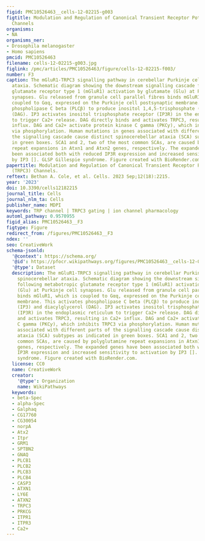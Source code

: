 ```yaml
---
figid: PMC10526463__cells-12-02215-g003
figtitle: Modulation and Regulation of Canonical Transient Receptor Potential 3 (TRPC3)
  Channels
organisms:
- NA
organisms_ner:
- Drosophila melanogaster
- Homo sapiens
pmcid: PMC10526463
filename: cells-12-02215-g003.jpg
figlink: /pmc/articles/PMC10526463/figure/cells-12-02215-f003/
number: F3
caption: The mGluR1-TRPC3 signalling pathway in cerebellar Purkinje cells and spinocerebellar
  ataxia. Schematic diagram showing the downstream signalling cascade following metabotropic
  glutamate receptor type 1 (mGluR1) activation by glutamate (Glu) at Purkinje cell
  synapses. Glu released from granule cell parallel fibres binds mGluR1, which is
  coupled to Gαq, expressed on the Purkinje cell postsynaptic membrane. This activates
  phospholipase C beta (PLCβ) to produce inositol 1,4,5-trisphosphate (IP3) and diacylglycerol
  (DAG). IP3 activates inositol trisphosphate receptor (IP3R) in the endoplasmic reticulum
  to trigger Ca2+ release. DAG directly binds and activates TRPC3, resulting in Ca2+
  influx. DAG and Ca2+ activate protein kinase C gamma (PKCƴ), which inhibits TRPC3
  via phosphorylation. Human mutations in genes associated with different parts of
  the signalling cascade cause distinct spinocerebellar ataxia (SCA) subtypes as indicated
  in green boxes. SCA1 and 2, two of the most common SCAs, are caused by polyglutamine
  repeat expansions in Atxn1 and Atxn2 genes, respectively. The expanded genes have
  been associated both with reduced IP3R expression and increased sensitivity to activation
  by IP3 []. GLSP Gillespie syndrome. Figure created with BioRender.com.
papertitle: Modulation and Regulation of Canonical Transient Receptor Potential 3
  (TRPC3) Channels.
reftext: Bethan A. Cole, et al. Cells. 2023 Sep;12(18):2215.
year: '2023'
doi: 10.3390/cells12182215
journal_title: Cells
journal_nlm_ta: Cells
publisher_name: MDPI
keywords: TRP channel | TRPC3 gating | ion channel pharmacology
automl_pathway: 0.9570955
figid_alias: PMC10526463__F3
figtype: Figure
redirect_from: /figures/PMC10526463__F3
ndex: ''
seo: CreativeWork
schema-jsonld:
  '@context': https://schema.org/
  '@id': https://pfocr.wikipathways.org/figures/PMC10526463__cells-12-02215-g003.html
  '@type': Dataset
  description: The mGluR1-TRPC3 signalling pathway in cerebellar Purkinje cells and
    spinocerebellar ataxia. Schematic diagram showing the downstream signalling cascade
    following metabotropic glutamate receptor type 1 (mGluR1) activation by glutamate
    (Glu) at Purkinje cell synapses. Glu released from granule cell parallel fibres
    binds mGluR1, which is coupled to Gαq, expressed on the Purkinje cell postsynaptic
    membrane. This activates phospholipase C beta (PLCβ) to produce inositol 1,4,5-trisphosphate
    (IP3) and diacylglycerol (DAG). IP3 activates inositol trisphosphate receptor
    (IP3R) in the endoplasmic reticulum to trigger Ca2+ release. DAG directly binds
    and activates TRPC3, resulting in Ca2+ influx. DAG and Ca2+ activate protein kinase
    C gamma (PKCƴ), which inhibits TRPC3 via phosphorylation. Human mutations in genes
    associated with different parts of the signalling cascade cause distinct spinocerebellar
    ataxia (SCA) subtypes as indicated in green boxes. SCA1 and 2, two of the most
    common SCAs, are caused by polyglutamine repeat expansions in Atxn1 and Atxn2
    genes, respectively. The expanded genes have been associated both with reduced
    IP3R expression and increased sensitivity to activation by IP3 []. GLSP Gillespie
    syndrome. Figure created with BioRender.com.
  license: CC0
  name: CreativeWork
  creator:
    '@type': Organization
    name: WikiPathways
  keywords:
  - beta-Spec
  - alpha-Spec
  - Galphaq
  - CG17760
  - CG30054
  - norpA
  - Atx2
  - Itpr
  - GRM1
  - SPTBN2
  - GNAQ
  - PLCB1
  - PLCB2
  - PLCB3
  - PLCB4
  - CASP3
  - ATXN1
  - LY6E
  - ATXN2
  - TRPC3
  - PRKCG
  - ITPR1
  - ITPR3
  - Ca2+
---
```

